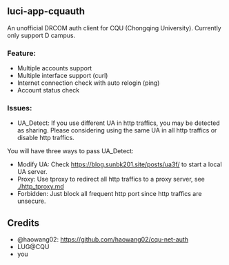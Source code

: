 ## luci-app-cquauth

An unofficial DRCOM auth client for CQU (Chongqing University).
Currently only support D campus.

### Feature:

- Multiple accounts support
- Multiple interface support (curl)
- Internet connection check with auto relogin (ping)
- Account status check

### Issues:

- UA_Detect: If you use different UA in http traffics, you may be detected as sharing. Please considering using the same UA in all http traffics or disable http traffics.

You will have three ways to pass UA_Detect:
- Modify UA: Check https://blog.sunbk201.site/posts/ua3f/ to start a local UA server.
- Proxy: Use tproxy to redirect all http traffics to a proxy server, see [./http_tproxy.md](http_tproxy.md)
- Forbidden: Just block all frequent http port since http traffics are unsecure.

## Credits

- @haowang02: https://github.com/haowang02/cqu-net-auth
- LUG@CQU
- you